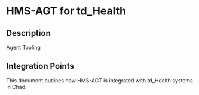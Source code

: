# HMS-AGT for td_Health

## Description

Agent Tooling

## Integration Points

This document outlines how HMS-AGT is integrated with td_Health systems in Chad.
